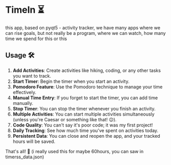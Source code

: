 # TimeIn ⏳

this app, based on pyqt5 - activity tracker, we have many apps where we can rise goals, but not really be a program, where we can watch, how many time we spend for this or this

## Usage 🛠️

1. **Add Activities**: Create activities like hiking, coding, or any other tasks you want to track.
2. **Start Timer**: Begin the timer when you start an activity.
3. **Pomodoro Feature**: Use the Pomodoro technique to manage your time effectively.
4. **Manual Time Entry**: If you forget to start the timer, you can add time manually.
5. **Stop Timer**: You can stop the timer whenever you finish an activity.
6. **Multiple Activities**: You can start multiple activities simultaneously (unless you're Caesar or something like that! 😉).
7. **Code Quality**: You can't say it's poor code; it was my first project! 
8. **Daily Tracking**: See how much time you've spent on activities today.
9. **Persistent Data**: You can close and reopen the app, and your tracked hours will be saved.


That's all! 🎉 (i really used this for maybe 60hours, you can saw in timerss_data.json)



